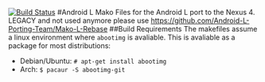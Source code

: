 [![Build Status](https://travis-ci.org/Android-L-Porting-Team/Android-L-Mako.svg?branch=master)](https://travis-ci.org/Android-L-Porting-Team/Android-L-Mako)
#Android L Mako
Files for the Android L port to the Nexus 4. LEGACY and not used anymore
please use https://github.com/Android-L-Porting-Team/Mako-L-Rebase
##Build Requirements
The makefiles assume a linux environment where `abootimg` is avaliable. This is avaliable as a package for most distributions:
* Debian/Ubuntu: `# apt-get install abootimg`
* Arch: `$ pacaur -S abootimg-git`
